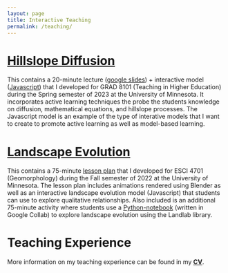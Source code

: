 ```yaml
---
layout: page
title: Interactive Teaching
permalink: /teaching/
---
```

<h1><a href="/teaching/diffuse/"><b>Hillslope Diffusion</b></a></h1>
<p>This contains a 20-minute lecture (<a href="https://docs.google.com/presentation/d/1He0NAFRBt6n9554vKKsNbIOvWnyVwRKkI5TqjpAgwHY/edit?usp=sharing">google slides</a>) + interactive model (<a href="/teaching/diffuse/">Javascript</a>) that I developed for GRAD 8101 (Teaching in Higher Education) during the Spring semester of 2023 at the University of Minnesota. It incorporates active learning techniques the probe the students knowledge on diffusion, mathematical equations, and hillslope processes. The Javascript model is an example of the type of interative models that I want to create to promote active learning as well as model-based learning.</p>

<h1><a href="/teaching/LEM/"><b>Landscape Evolution</b></a></h1>
<p>This contains a 75-minute <a href="/teaching/LEM/">lesson plan</a> that I developed for ESCI 4701 (Geomorphology) during the Fall semester of 2022 at the University of Minnesota. The lesson plan includes animations rendered using Blender as well as an interactive landscape evolution model (Javascript) that students can use to explore qualitative relationships. Also included is an additional 75-minute activity where students use a <a href="https://colab.research.google.com/drive/1-KpbbCW2XNGGaBJSlqDKOXwqIvS1o0OI?usp=sharing">Python-notebook</a> (written in Google Collab) to explore landscape evolution using the Landlab library.</p>

<h1><b>Teaching Experience</b></h1>
More information on my teaching experience can be found in my <a href="/cv/"><b>CV</b></a>.
